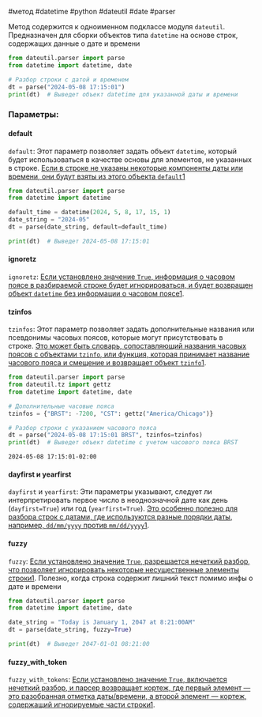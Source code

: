 #метод #datetime #python #dateutil #date #parser


Метод содержится к одноименном подклассе модуля `dateutil`. Предназначен для сборки объектов типа `datetime` на основе строк, содержащих данные о дате и времени
```python
from dateutil.parser import parse
from datetime import datetime, date

# Разбор строки с датой и временем
dt = parse("2024-05-08 17:15:01")
print(dt)  # Выведет объект datetime для указанной даты и времени
```

### Параметры:

#### default
`default`: Этот параметр позволяет задать объект `datetime`, который будет использоваться в качестве основы для элементов, не указанных в строке. [Если в строке не указаны некоторые компоненты даты или времени, они будут взяты из этого объекта `default`](https://dateutil.readthedocs.io/en/stable/parser.html)[1](https://dateutil.readthedocs.io/en/stable/parser.html)
```python
from dateutil.parser import parse
from datetime import datetime

default_time = datetime(2024, 5, 8, 17, 15, 1)
date_string = "2024-05"
dt = parse(date_string, default=default_time)

print(dt)  # Выведет 2024-05-08 17:15:01
```
#### ignoretz
 `ignoretz`: [Если установлено значение `True`, информация о часовом поясе в разбираемой строке будет игнорироваться, и будет возвращен объект `datetime` без информации о часовом поясе](https://dateutil.readthedocs.io/en/stable/parser.html)[1](https://dateutil.readthedocs.io/en/stable/parser.html).
#### tzinfos
`tzinfos`: Этот параметр позволяет задать дополнительные названия или псевдонимы часовых поясов, которые могут присутствовать в строке. [Это может быть словарь, сопоставляющий названия часовых поясов с объектами `tzinfo`, или функция, которая принимает название часового пояса и смещение и возвращает объект `tzinfo`](https://dateutil.readthedocs.io/en/stable/parser.html)[1](https://dateutil.readthedocs.io/en/stable/parser.html).
```python
from dateutil.parser import parse
from dateutil.tz import gettz
from datetime import datetime, date

# Дополнительные часовые пояса
tzinfos = {"BRST": -7200, "CST": gettz("America/Chicago")}

# Разбор строки с указанием часового пояса
dt = parse("2024-05-08 17:15:01 BRST", tzinfos=tzinfos)
print(dt)  # Выведет объект datetime с учетом часового пояса BRST
```
```
2024-05-08 17:15:01-02:00
```
#### dayfirst и yearfirst
`dayfirst` и `yearfirst`: Эти параметры указывают, следует ли интерпретировать первое число в неоднозначной дате как день (`dayfirst=True`) или год (`yearfirst=True`). [Это особенно полезно для разбора строк с датами, где используются разные порядки даты, например, `dd/mm/yyyy` против `mm/dd/yyyy`](https://dateutil.readthedocs.io/en/stable/parser.html)[1](https://dateutil.readthedocs.io/en/stable/parser.html).
#### fuzzy
`fuzzy`: [Если установлено значение `True`, разрешается нечеткий разбор, что позволяет игнорировать некоторые несущественные элементы строки](https://dateutil.readthedocs.io/en/stable/parser.html)[1](https://dateutil.readthedocs.io/en/stable/parser.html).
Полезно, когда строка содержит лишний текст помимо инфы о дате и времени
```python
from dateutil.parser import parse
from datetime import datetime, date

date_string = "Today is January 1, 2047 at 8:21:00AM"
dt = parse(date_string, fuzzy=True)

print(dt)  # Выведет 2047-01-01 08:21:00
```
#### fuzzy_with_token
`fuzzy_with_tokens`: [Если установлено значение `True`, включается нечеткий разбор, и парсер возвращает кортеж, где первый элемент — это разобранная отметка даты/времени, а второй элемент — кортеж, содержащий игнорируемые части строки](https://dateutil.readthedocs.io/en/stable/parser.html)[1](https://dateutil.readthedocs.io/en/stable/parser.html).